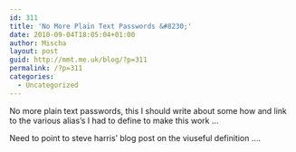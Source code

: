 ```yaml
---
id: 311
title: 'No More Plain Text Passwords &#8230;'
date: 2010-09-04T18:05:04+01:00
author: Mischa
layout: post
guid: http://mmt.me.uk/blog/?p=311
permalink: /?p=311
categories:
  - Uncategorized
---
```

No more plain text passwords, this I should write about some how and link to the various alias&#8217;s I had to define to make this work &#8230;

Need to point to steve harris&#8217; blog post on the viuseful definition &#8230;.